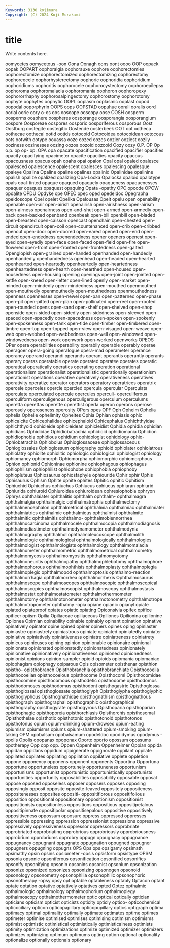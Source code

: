 ```yaml
---
Keywords: 3130 kojimura
Copyright: (C) 2024 Koji Murakami
---
```


# title

Write contents here.



 oomycetes oomycetous -oon Oona Oonagh oons
oont oooo OOP oopack oopak OOPART oophoralgia oophorauxe oophore oophorectomies
oophorectomize oophorectomized oophorectomizing oophorectomy oophoreocele oophorhysterectomy oophoric oophoridia oophoridium oophoridiums
oophoritis oophorocele oophorocystectomy oophoroepilepsy oophoroma oophoromalacia oophoromania oophoron oophoropexy oophororrhaphy
oophorosalpingectomy oophorostomy oophorotomy oophyte oophytes oophytic OOPL ooplasm ooplasmic ooplast
oopod oopodal ooporphyrin OOPS oops OOPSTAD oopuhue oorali ooralis oord
oorial oorie oory o-os oos ooscope ooscopy oose OOSH oosperm
oosperms oosphere oospheres oosporange oosporangia oosporangium oospore Oosporeae oospores oosporic
oosporiferous oosporous Oost Oostburg oostegite oostegitic Oostende oosterbeek OOT oot
ootheca oothecae oothecal ootid ootids ootocoid Ootocoidea ootocoidean ootocous oots
ootwith ootype oouassa ooze oozed oozes oozier ooziest oozily ooziness
oozinesses oozing oozoa oozoid oozooid Oozy oozy O.P. OP Op
o.p. op op- op. OPA opa opacate opacification opacified opacifier
opacifies opacify opacifying opacimeter opacite opacities opacity opacous opacousness opacus
opah opahs opai opaion Opal opal opaled opalesce opalesced opalescence
opalescent opalesces opalescing opalesque opaleye Opalina Opaline opaline opalines opalinid
Opalinidae opalinine opalish opalize opalized opalizing Opa-Locka Opalocka opaloid opalotype
opals opal-tinted opaque opaqued opaquely opaqueness opaquenesses opaquer opaques opaquest
opaquing Opata -opathy OPC opcode OPCW opdalite OPDU Opdyke ope
OPEC opec oped opedeldoc Opegrapha opeidoscope Opel opelet Opelika Opelousas
Opelt opelu open openability openable open-air open-airish openairish open-airishness open-airism
open-airness openairness open-and-shut open-armed open-armedly open-back open-backed openband openbeak open-bill
openbill open-bladed open-breasted open-caisson opencast openchain open-chested open-circuit opencircuit open-coil
open-countenanced open-crib open-cribbed opencut open-door open-doored open-eared opened open-end open-ended
open-endedness openendedness opener openers openest open-eyed open-eyedly open-face open-faced open-field
open-fire open-flowered open-front open-fronted open-frontedness open-gaited Openglopish open-grained open-handed openhanded
open-handedly openhandedly openhandedness openhead open-headed open-hearted openhearted open-heartedly openheartedly open-heartedness
openheartedness open-hearth open-hearthed open-housed open-housedness open-housing opening openings open-joint open-jointed
open-kettle open-kneed open-letter open-lined openly open-market open-minded open-mindedly open-mindedness open-mouthed
openmouthed open-mouthedly openmouthedly open-mouthedness openmouthedness openness opennesses open-newel open-pan open-patterned
open-phase open-pit open-pitted open-plan open-pollinated open-reel open-roofed open-rounded opens open-sand
open-shelf open-shelved open-shop openside open-sided open-sidedly open-sidedness open-sleeved open-spaced open-spacedly
open-spacedness open-spoken open-spokenly open-spokenness open-tank open-tide open-timber open-timbered open-timbre open-top
open-topped open-view open-visaged open-weave open-web open-webbed open-webbedness open-well open-windowed open-windowedness
open-work openwork open-worked openworks OPEOS OPer opera operabilities operability operabily
operable operably operae operagoer opera-going operalogue opera-mad operameter operance operancy
operand operandi operands operant operantis operantly operants operary operas operatable
operate operated operatee operates operatic operatical operatically operatics operating operation
operational operationalism operationalist operationalistic operationally operationism operationist operations operative operatively
operativeness operatives operativity operatize operator operators operatory operatrices operatrix opercele
operceles opercle opercled opercula opercular Operculata operculate operculated opercule opercules
operculi- operculiferous operculiform operculigenous operculigerous operculum operculums operetta operettas operette
operettist operla operon operons operose operosely operoseness operosity OPers opes
OPF Oph Opheim Ophelia ophelia Ophelie ophelimity Opheltes Ophia Ophian
ophiasis ophic ophicalcite Ophicephalidae ophicephaloid Ophicephalus Ophichthyidae ophichthyoid ophicleide ophicleidean
ophicleidist Ophidia ophidia ophidian ophidians Ophidiidae Ophidiobatrachia ophidioid ophidiomania Ophidion
ophidiophobia ophidious ophidium ophidologist ophidology ophio- Ophiobatrachia Ophiobolus Ophioglossaceae ophioglossaceous
Ophioglossales Ophioglossum ophiography ophioid ophiolater ophiolatrous ophiolatry ophiolite ophiolitic ophiologic
ophiological ophiologist ophiology ophiomancy ophiomorph Ophiomorpha ophiomorphic ophiomorphous Ophion ophionid
Ophioninae ophionine ophiophagous ophiophagus ophiophilism ophiophilist ophiophobe ophiophobia ophiophoby ophiopluteus
Ophiosaurus ophiostaphyle ophiouride Ophir ophir Ophis Ophisaurus Ophism Ophite ophite
ophites Ophitic ophitic Ophitism Ophiuchid Ophiuchus ophiuchus Ophiucus ophiucus ophiuran
ophiurid Ophiurida ophiuroid Ophiuroidea ophiuroidean ophresiophobia ophryon Ophrys ophthalaiater ophthalitis
ophthalm ophthalm- ophthalmagra ophthalmalgia ophthalmalgic ophthalmatrophia ophthalmectomy ophthalmencephalon ophthalmetrical ophthalmia
ophthalmiac ophthalmiater ophthalmiatrics ophthalmic ophthalmious ophthalmist ophthalmite ophthalmitic ophthalmitis ophthalmo-
ophthalmoblennorrhea ophthalmocarcinoma ophthalmocele ophthalmocopia ophthalmodiagnosis ophthalmodiastimeter ophthalmodynamometer ophthalmodynia ophthalmography ophthalmol
ophthalmoleucoscope ophthalmolith ophthalmologic ophthalmological ophthalmologically ophthalmologies ophthalmologist ophthalmologists ophthalmology ophthalmomalacia
ophthalmometer ophthalmometric ophthalmometrical ophthalmometry ophthalmomycosis ophthalmomyositis ophthalmomyotomy ophthalmoneuritis ophthalmopathy ophthalmophlebotomy
ophthalmophore ophthalmophorous ophthalmophthisis ophthalmoplasty ophthalmoplegia ophthalmoplegic ophthalmopod ophthalmoptosis ophthalmo-reaction ophthalmorrhagia
ophthalmorrhea ophthalmorrhexis Ophthalmosaurus ophthalmoscope ophthalmoscopes ophthalmoscopic ophthalmoscopical ophthalmoscopies ophthalmoscopist ophthalmoscopy
ophthalmostasis ophthalmostat ophthalmostatometer ophthalmothermometer ophthalmotomy ophthalmotonometer ophthalmotonometry ophthalmotrope ophthalmotropometer ophthalmy
-opia opiane opianic opianyl opiate opiated opiateproof opiates opiatic opiating
Opiconsivia opifex opifice opificer opiism Opilia Opiliaceae opiliaceous Opiliones Opilionina
opilionine Opilonea Opimian opinability opinable opinably opinant opination opinative opinatively
opinator opine opined opiner opiners opines oping opiniaster opiniastre opiniastrety
opiniastrous opiniate opiniated opiniatedly opiniater opiniative opiniatively opiniativeness opiniatre opiniatreness
opiniatrety opinicus opinicuses opining opinion opinionable opinionaire opinional opinionate opinionated
opinionatedly opinionatedness opinionately opinionative opinionatively opinionativeness opinioned opinionedness opinionist opinions
opinion-sampler opioid opioids opiomania opiomaniac opiophagism opiophagy opiparous Opis opisometer
opisthenar opisthion opistho- opisthobranch Opisthobranchia opisthobranchiate Opisthocoelia opisthocoelian opisthocoelous opisthocome
Opisthocomi Opisthocomidae opisthocomine opisthocomous opisthodetic opisthodome opisthodomos opisthodomoses opisthodomus opisthodont
opisthogastric Opisthoglossa opisthoglossal opisthoglossate opisthoglyph Opisthoglypha opisthoglyphic opisthoglyphous Opisthognathidae opisthognathism
opisthognathous opisthograph opisthographal opisthographic opisthographical opisthography opisthogyrate opisthogyrous Opisthoparia opisthoparian
opisthophagic opisthoporeia opisthorchiasis Opisthorchis opisthosomal Opisthothelae opisthotic opisthotonic opisthotonoid opisthotonos
opisthotonus opium opium-drinking opium-drowsed opium-eating opiumism opiumisms opiums opium-shattered opium-smoking
opium-taking OPM opobalsam opobalsamum opodeldoc opodidymus opodymus -opolis Opolis opopanax
opoponax Oporto oporto opossum opossums opotherapy Opp opp opp. Oppen
Oppenheim Oppenheimer Oppian oppida oppidan oppidans oppidum oppignerate oppignorate oppilant
oppilate oppilated oppilates oppilating oppilation oppilative opplete oppletion oppone opponency
opponens opponent opponents Opportina Opportuna opportune opportuneless opportunely opportuneness opportunism
opportunisms opportunist opportunistic opportunistically opportunists opportunities opportunity opposabilities opposability opposable
opposal oppose opposed opposeless opposer opposers opposes opposing opposingly opposit
opposite opposite-leaved oppositely oppositeness oppositenesses opposites oppositi- oppositiflorous oppositifolious opposition
oppositional oppositionary oppositionism oppositionist oppositionists oppositionless oppositions oppositious oppositipetalous oppositipinnate
oppositipolar oppositisepalous oppositive oppositively oppositiveness oppossum opposure oppress oppressed oppresses
oppressible oppressing oppression oppressionist oppressions oppressive oppressively oppressiveness oppressor oppressors
opprobriate opprobriated opprobriating opprobrious opprobriously opprobriousness opprobrium opprobriums opprobry oppugn
oppugnacy oppugnance oppugnancy oppugnant oppugnate oppugnation oppugned oppugner oppugners oppugning
oppugns OPS Ops ops opsigamy opsimath opsimathy opsin opsins opsiometer
-opsis opsisform opsistype OPSM opsonia opsonic opsoniferous opsonification opsonified opsonifies
opsonify opsonifying opsonin opsonins opsonist opsonium opsonization opsonize opsonized opsonizes
opsonizing opsonogen opsonoid opsonology opsonometry opsonophilia opsonophilic opsonophoric opsonotherapy -opsy
opsy opt optable optableness optably Optacon optant optate optation optative
optatively optatives opted Optez opthalmic opthalmologic opthalmology opthalmophorium opthalmoplegy opthalmoscopy
opthalmothermometer optic optical optically optician opticians opticism opticist opticists opticity
opticly optico- opticochemical opticociliary opticon opticopapillary opticopupillary optics optigraph optima
optimacy optimal optimality optimally optimate optimates optime optimes optimeter optimise
optimised optimises optimising optimism optimisms optimist optimistic optimistical optimistically optimisticalness
optimists optimity optimization optimizations optimize optimized optimizer optimizers optimizes optimizing
optimum optimums opting option optional optionality optionalize optionally optionals optionary
